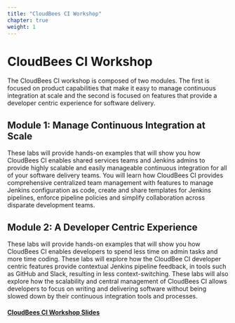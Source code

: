 ```yaml
---
title: "CloudBees CI Workshop"
chapter: true
weight: 1
---
```


# CloudBees CI Workshop

The CloudBees CI workshop is composed of two modules. The first is focused on product capabilities that make it easy to manage continuous integration at scale and the second is focused on features that provide a developer centric experience for software delivery. 

## Module 1: Manage Continuous Integration at Scale

These labs will provide hands-on examples that will show you how CloudBees CI enables shared services teams and Jenkins admins to provide highly scalable and easily manageable continuous integration for all of your software delivery teams. You will learn how CloudBees CI provides comprehensive centralized team management with features to manage Jenkins configuration as code, create and share templates for Jenkins pipelines, enforce pipeline policies and simplify collaboration across disparate development teams.

## Module 2: A Developer Centric Experience

These labs will provide hands-on examples that will show you how CloudBees CI enables developers to spend less time on admin tasks and more time coding. These labs will explore how the CloudBee CI developer centric features provide contextual Jenkins pipeline feedback, in tools such as GitHub and Slack, resulting in less context-switching. These labs will also explore how the scalability and central management of CloudBees CI allows developers to focus on writing and delivering software without being slowed down by their continuous integration tools and processes.

#### <a href="https://cb-workshop-slides-pr-187-uzmvvniitq-ue.a.run.app/cloudbees-ci/#1">CloudBees CI Workshop Slides</a>
